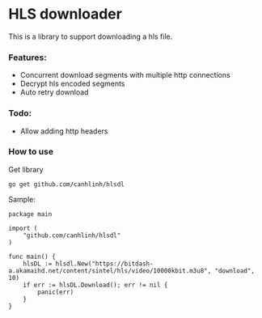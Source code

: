 # HLS downloader
This is a library to support downloading a hls file. 


### Features:
* Concurrent download segments with multiple http connections
* Decrypt hls encoded segments
* Auto retry download


### Todo:
* Allow adding http headers

### How to use

Get library
```
go get github.com/canhlinh/hlsdl
```

Sample:

```
package main

import (
	"github.com/canhlinh/hlsdl"
)

func main() {
	hlsDL := hlsdl.New("https://bitdash-a.akamaihd.net/content/sintel/hls/video/10000kbit.m3u8", "download", 10)
	if err := hlsDL.Download(); err != nil {
		panic(err)
	}
}

```